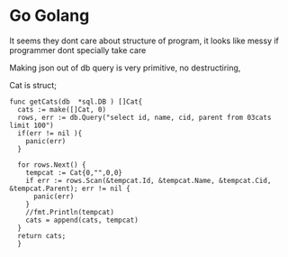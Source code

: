 # Go Golang
It seems they dont care about structure of program, it looks like messy if programmer dont specially take care

Making json out of db query is very primitive, no destructiring, 

Cat is struct;

    func getCats(db  *sql.DB ) []Cat{
      cats := make([]Cat, 0)
      rows, err := db.Query("select id, name, cid, parent from 03cats limit 100")
      if(err != nil ){
        panic(err)
      }

      for rows.Next() {
        tempcat := Cat{0,"",0,0}
        if err := rows.Scan(&tempcat.Id, &tempcat.Name, &tempcat.Cid, &tempcat.Parent); err != nil {
          panic(err)
        }
        //fmt.Println(tempcat)
        cats = append(cats, tempcat)
      }
      return cats;
      }
    

  
